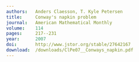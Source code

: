 ```yaml
---
authors:   Anders Claesson, T. Kyle Petersen
title:     Conway's napkin problem
journal:   American Mathematical Monthly
volume:    114
pages:     217--231
year:      2007
doi:       http://www.jstor.org/stable/27642167
download:  /downloads/ClPe07__Conways_napkin.pdf
---
```

